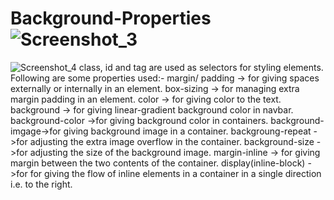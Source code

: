 # Background-Properties![Screenshot_3](https://github.com/Shikhasharma06/Background-Properties/assets/135316685/e4f1ed89-2cc2-47cf-9cb3-e78b45816813)
![Screenshot_4](https://github.com/Shikhasharma06/Background-Properties/assets/135316685/8024443c-945e-40ba-844e-e30ad8dc8d45)
class, id and tag are used as selectors for styling elements. Following are some properties used:-
margin/ padding -> for giving spaces externally or internally in an element.
box-sizing -> for managing extra margin padding in an element.
color -> for giving color to the text. background -> for giving linear-gradient background color in navbar.
background-color ->for giving background color in containers.
background-imgage->for giving background image in a container.
backgroung-repeat ->for adjusting the extra image overflow in the container.
background-size ->for adjusting the size of the background image.
margin-inline -> for giving margin between the two contents of the container.
display(inline-block) ->for for giving the flow of inline elements in a container in a single direction i.e. to the right.




